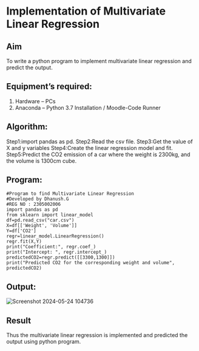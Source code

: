 # Implementation of Multivariate Linear Regression
## Aim
To write a python program to implement multivariate linear regression and predict the output.
## Equipment’s required:
1.	Hardware – PCs
2.	Anaconda – Python 3.7 Installation / Moodle-Code Runner
## Algorithm:
Step1:import pandas as pd.
Step2:Read the csv file.
Step3:Get the value of X and y variables
Step4:Create the linear regression model and fit.
Step5:Predict the CO2 emission of a car where the weight is 2300kg, and the volume is 1300cm cube.

## Program:
```
#Program to find Multivariate Linear Regression
#Developed by Dhanush.G
#REG NO : 2305002006
import pandas as pd
from sklearn import linear_model
df=pd.read_csv("car.csv")
X=df[['Weight', 'Volume']]
Y=df['CO2']
regr=linear_model.LinearRegression()
regr.fit(X,Y)
print("Coefficient:", regr.coef_)
print("Intercept: ", regr.intercept_)
predictedCO2=regr.predict([[3300,1300]])
print("Predicted CO2 for the corresponding weight and volume", predictedCO2)
```
## Output:
![Screenshot 2024-05-24 104736](https://github.com/Dhanushmukesh/Multivariate-Linear-Regression/assets/155508176/f1b8fe66-8bab-4ab0-822d-701247cbc9b1)

## Result
Thus the multivariate linear regression is implemented and predicted the output using python program.
